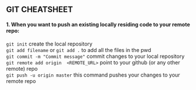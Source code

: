 ## GIT CHEATSHEET

#### 1. When you want to push an existing locally residing code to your remote repo:
`git init` create the local repository  
`git add filename` or `git add .` to add all the files in the pwd  
`git commit -m "Commit message"` commit changes to your local repository 
`git remote add origin  <REMOTE_URL>` point to your github (or any other remote) repo  
`git push -u origin master` this command pushes your changes to your remote repo  
